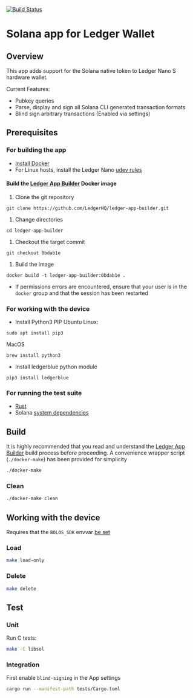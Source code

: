 [![Build Status](https://travis-ci.org/solana-labs/ledger-app-solana.svg?branch=master)](https://travis-ci.org/solana-labs/ledger-app-solana)

# Solana app for Ledger Wallet

## Overview

This app adds support for the Solana native token to Ledger Nano S hardware wallet.

Current Features:
- Pubkey queries
- Parse, display and sign all Solana CLI generated transaction formats
- Blind sign arbitrary transactions (Enabled via settings)

## Prerequisites
### For building the app
* [Install Docker](https://docs.docker.com/get-docker/)
* For Linux hosts, install the Ledger Nano [udev rules](https://github.com/LedgerHQ/udev-rules)
#### Build the [Ledger App Builder](https://developers.ledger.com/docs/nano-app/build/) Docker image
1. Clone the git repository
```
git clone https://github.com/LedgerHQ/ledger-app-builder.git
```
1. Change directories
```
cd ledger-app-builder
```
1. Checkout the target commit
```
git checkout 0bdab1e
```
1. Build the image
```
docker build -t ledger-app-builder:0bdab1e .
```
  * If permissions errors are encountered, ensure that your user is in the `docker`
group and that the session has been restarted

### For working with the device
* Install Python3 PIP
Ubuntu Linux:
```
sudo apt install pip3
```
MacOS
```
brew install python3
```
* Install ledgerblue python module
```
pip3 install ledgerblue
```

### For running the test suite
* [Rust](https://rustup.rs/)
* Solana [system dependencies](https://github.com/solana-labs/solana/#1-install-rustc-cargo-and-rustfmt)

## Build
It is highly recommended that you read and understand the [Ledger App Builder](https://developers.ledger.com/docs/nano-app/build/)
build process before proceeding.  A convenience wrapper script (`./docker-make`) has been provided for simplicity

```bash
./docker-make
```
### Clean
```bash
./docker-make clean
```

## Working with the device
Requires that the `BOLOS_SDK` envvar [be set](https://developers.ledger.com/docs/nano-app/load/)
### Load
```bash
make load-only
```

### Delete
```bash
make delete
```

## Test
### Unit
Run C tests:
```bash
make -C libsol
```
### Integration
First enable `blind-signing` in the App settings
```bash
cargo run --manifest-path tests/Cargo.toml
```
